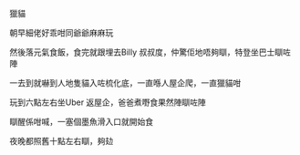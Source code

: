 獵貓

朝早細佬好乖咁同爺爺麻麻玩

然後落元氣食飯，食完就跟埋去Billy 叔叔度，仲驚佢地唔夠瞓，特登坐巴士瞓咗陣

一去到就嚇到人地隻貓入咗梳化底，一直喺人屋企爬，一直獵貓咁

玩到六點左右坐Uber 返屋企，爸爸煮嘢食果然陣瞓咗陣

瞓醒係咁喊，一塞個墨魚滑入口就開始食

夜晚都照舊十點左右瞓，夠攰
